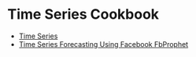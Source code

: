 # Time Series Cookbook

- [Time Series](https://www.youtube.com/playlist?list=PLZoTAELRMXVNty3jyJkYXuyQY3lMSpr3b)
- [Time Series Forecasting Using Facebook FbProphet](https://www.youtube.com/watch?v=VtItg-J6-CI)